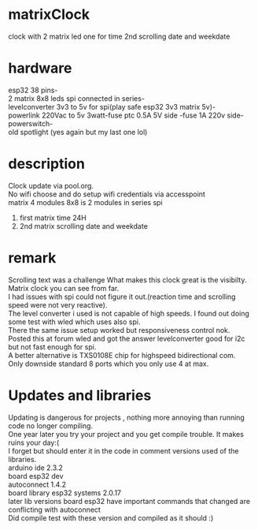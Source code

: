 # matrixClock
 clock with 2 matrix led one for time 2nd scrolling date and weekdate<br />
# hardware
esp32 38 pins-<br />
2 matrix 8x8 leds spi connected in series-<br />
levelconverter 3v3 to 5v for spi(play safe esp32 3v3 matrix 5v)-<br />
powerlink 220Vac to 5v 3watt-fuse ptc 0.5A 5V side -fuse 1A 220v side- powerswitch-<br />
old spotlight (yes again but my last one lol)<br />
# description
Clock update via pool.org.<br />
No wifi choose and do setup wifi credentials via accesspoint<br />
matrix 4 modules 8x8 is 2 modules in series spi<br />
1) first matrix time 24H<br />
2) 2nd matrix scrolling date and weekdate<br />
# remark
Scrolling text was a challenge
What makes this clock great is the visibilty. Matrix clock you can see from far.<br />
I had issues with spi could not figure it out.(reaction time and scrolling speed were not very reactive).<br />
The level converter i used is not capable of high speeds. I found out doing some test with wled which uses also spi.<br />
There the same issue setup worked but responsiveness control nok. <br />
Posted this at forum wled and got the answer levelconverter good for i2c but not fast enough for spi.<br />
A better alternative is TXS0108E chip for highspeed bidirectional com.<br />
Only downside standard 8 ports which you only use 4 at max.<br />
# Updates and libraries
Updating is dangerous for projects , nothing more annoying than running code no longer compiling.<br />
One year later you try your project and you get compile trouble. It makes ruins your day:(<br />
I forget but should enter it in the code in comment versions used of the libraries.<br />
arduino ide 2.3.2<br />
board esp32 dev<br />
autoconnect 1.4.2<br />
board library esp32 systems 2.0.17 <br />
later lib versions board esp32 have important commands that changed are conflicting with autoconnect<br />
Did compile test with these version and compiled as it should :)<br />
